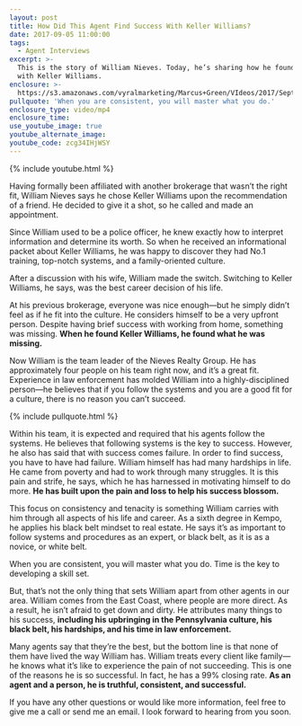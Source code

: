 ```yaml
---
layout: post
title: How Did This Agent Find Success With Keller Williams?
date: 2017-09-05 11:00:00
tags:
  - Agent Interviews
excerpt: >-
  This is the story of William Nieves. Today, he’s sharing how he found success
  with Keller Williams.
enclosure: >-
  https://s3.amazonaws.com/vyralmarketing/Marcus+Green/VIdeos/2017/September/Northern+Utah+Real+Estate+Coaching-+How+Did+This+Agent+Find+Success+With+Keller+Williams%253F.mp4
pullquote: 'When you are consistent, you will master what you do.'
enclosure_type: video/mp4
enclosure_time:
use_youtube_image: true
youtube_alternate_image:
youtube_code: zcg34IHjWSY
---
```



{% include youtube.html %}

Having formally been affiliated with another brokerage that wasn’t the right fit, William Nieves says he chose Keller Williams upon the recommendation of a friend. He decided to give it a shot, so he called and made an appointment.

Since William used to be a police officer, he knew exactly how to interpret information and determine its worth. So when he received an informational packet about Keller Williams, he was happy to discover they had No.1 training, top-notch systems, and a family-oriented culture.

After a discussion with his wife, William made the switch. Switching to Keller Williams, he says, was the best career decision of his life.

At his previous brokerage, everyone was nice enough—but he simply didn’t feel as if he fit into the culture. He considers himself to be a very upfront person. Despite having brief success with working from home, something was missing. **When he found Keller Williams, he found what he was missing.**

Now William is the team leader of the Nieves Realty Group. He has approximately four people on his team right now, and it’s a great fit. Experience in law enforcement has molded William into a highly-disciplined person—he believes that if you follow the systems and you are a good fit for a culture, there is no reason you can’t succeed.

{% include pullquote.html %}

Within his team, it is expected and required that his agents follow the systems. He believes that following systems is the key to success. However, he also has said that with success comes failure. In order to find success, you have to have had failure. William himself has had many hardships in life. He came from poverty and had to work through many struggles. It is this pain and strife, he says, which he has harnessed in motivating himself to do more. **He has built upon the pain and loss to help his success blossom.**

This focus on consistency and tenacity is something William carries with him through all aspects of his life and career. As a sixth degree in Kempo, he applies his black belt mindset to real estate. He says it’s as important to follow systems and procedures as an expert, or black belt, as it is as a novice, or white belt.

When you are consistent, you will master what you do. Time is the key to developing a skill set.

But, that’s not the only thing that sets William apart from other agents in our area. William comes from the East Coast, where people are more direct. As a result, he isn’t afraid to get down and dirty. He attributes many things to his success, **including his upbringing in the Pennsylvania culture, his black belt, his hardships, and his time in law enforcement.**

Many agents say that they’re the best, but the bottom line is that none of them have lived the way William has. William treats every client like family—he knows what it’s like to experience the pain of not succeeding. This is one of the reasons he is so successful. In fact, he has a 99% closing rate. **As an agent and a person, he is truthful, consistent, and successful.**

If you have any other questions or would like more information, feel free to give me a call or send me an email. I look forward to hearing from you soon.
